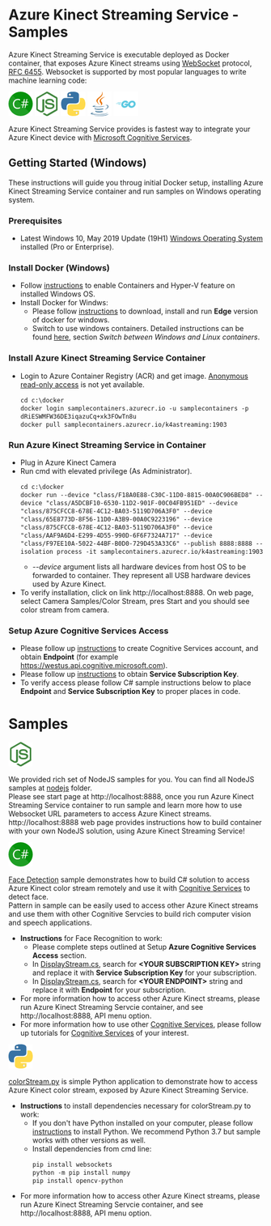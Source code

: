 
# Azure Kinect Streaming Service - Samples

Azure Kinect Streaming Service is executable deployed as Docker container, that exposes Azure Kinect streams using [WebSocket](https://www.websocket.org/) protocol, [RFC 6455](https://tools.ietf.org/html/rfc6455). 
Websocket is supported by most popular languages to write machine learning code: 

![C#](images/logo_Csharp.png) ![NodeJS](images/logo_nodejs.png)	![Python](images/logo_python.png) ![Java](images/logo_java.png)	![Go](images/logo_go.png)

Azure Kinect Streaming Service provides is fastest way to integrate your Azure Kinect device with [Microsoft Cognitive Services](https://azure.microsoft.com/en-us/services/cognitive-services/).

## Getting Started (Windows)
These instructions will guide you throug initial Docker setup, installing Azure Kinect Streaming Service container and run samples on Windows operating system.

### Prerequisites
- Latest Windows 10, May 2019 Update (19H1) [Windows Operating System](https://www.microsoft.com/en-us/software-download/windows10) installed (Pro or Enterprise).

### Install Docker (Windows)
- Follow [instructions](https://docs.microsoft.com/en-us/virtualization/windowscontainers/quick-start/quick-start-windows-10) to enable Containers and Hyper-V feature on installed Windows OS.
- Install Docker for Windws:
  - Please follow [instructions](https://hub.docker.com/editions/community/docker-ce-desktop-windows) to download, install and run **Edge** version of docker for windows.
  - Switch to use windows containers. Detailed instructions can be found [here](https://docs.docker.com/docker-for-windows/#docker-settings-dialog), section *Switch between Windows and Linux containers*. 
### Install Azure Kinect Streaming Service Container
- Login to Azure Container Registry (ACR) and get image. [Anonymous read-only access]((https://feedback.azure.com/forums/903958-azure-container-registry/suggestions/31655977-configure-permissions-at-a-repository-level)) is not yet available.
	```
	cd c:\docker
	docker login samplecontainers.azurecr.io -u samplecontainers -p dRiESWMFW36DE3iqazuCq+xk3FOwTn8u
	docker pull samplecontainers.azurecr.io/k4astreaming:1903
	``` 
### Run Azure Kinect Streaming Service in Container
- Plug in Azure Kinect Camera
- Run cmd with elevated privilege (As Administrator).
	```
	cd c:\docker
	docker run --device "class/F18A0E88-C30C-11D0-8815-00A0C906BED8" --device "class/A5DCBF10-6530-11D2-901F-00C04FB951ED" --device "class/875CFCC8-678E-4C12-BA03-5119D706A3F0" --device "class/65E8773D-8F56-11D0-A3B9-00A0C9223196" --device "class/875CFCC8-678E-4C12-BA03-5119D706A3F0" --device "class/AAF9A6D4-E299-4D55-990D-6F6F7324A717" --device "class/F97EE10A-5022-44BF-B0D0-729D453A33C6" --publish 8888:8888 --isolation process -it samplecontainers.azurecr.io/k4astreaming:1903
	```
    - *--device* argument lists all hardware devices from host OS to be forwarded to container. They represent all USB hardware devices used by Azure Kinect.
- To verify installation, click on link http://localhost:8888. On web page, select Camera Samples/Color Stream, pres Start and you should see color stream from camera.

### Setup Azure Cognitive Services Access
- Please follow up [instructions](https://docs.microsoft.com/en-us/azure/cognitive-services/cognitive-services-apis-create-account) to create Cognitive Services account, and obtain **Endpoint** (for example https://westus.api.cognitive.microsoft.com).
- Please follow up [instructions](https://docs.microsoft.com/en-us/azure/cognitive-services/authentication) to obtain **Service Subscription Key**.
- To verify access please follow C# sample instructions below to place **Endpoint** and **Service Subscription Key** to proper places in code.

# Samples
![NodeJS](images/logo_nodejs.png)

We provided rich set of NodeJS samples for you. You can find all NodeJS samples at [nodejs](nodejs) folder.  
Please see start page at http://localhost:8888, once you run Azure Kinect Streaming Service container to run sample and learn more how to use Websocket URL parameters to access Azure Kinect streams.  
http://localhost:8888 web page provides instructions how to build container with your own NodeJS solution, using Azure Kinect Streaming Service!  
  
![C#](images/logo_Csharp.png)

[Face Detection](c-sharp) sample demonstrates how to build C# solution to access Azure Kinect color stream remotely and use it with [Cognitive Services](https://azure.microsoft.com/en-us/services/cognitive-services/) to detect face.  
Pattern in sample can be easily used to access other Azure Kinect streams and use them with other Cognitive Servcies to build rich computer vision and speech applications.
- **Instructions** for Face Recognition to work:
	- Please complete steps outlined at Setup **Azure Cognitive Services Access** section.
    - In [DisplayStream.cs](c-sharp/FaceDetection/DisplayStream.cs), search for **\<YOUR SUBSCRIPTION KEY>** string and replace it with **Service Subscription Key** for your subscription.
    - In [DisplayStream.cs](c-sharp/FaceDetection/DisplayStream.cs), search for **\<YOUR ENDPOINT>** string and replace it with **Endpoint** for your subscription.
- For more information how to access other Azure Kinect streams, please run Azure Kinect Streaming Servcie container, and see http://localhost:8888, API menu option.
- For more information how to use other [Cognitive Services](https://azure.microsoft.com/en-us/services/cognitive-services/), please follow up tutorials for [Cognitive Services](https://azure.microsoft.com/en-us/services/cognitive-services/) of your interest.

![Python](images/logo_python.png)

[colorStream.py](python/colorStream.py) is simple Python application to demonstrate how to access Azure Kinect color stream, exposed by Azure Kinect Streaming Service.
- **Instructions** to install dependencies necessary for colorStream.py to work:
  - If you don't have Python installed on your computer, please follow [instructions](https://www.python.org/) to install Python. We recommend Python 3.7 but sample works with other versions as well.
  - Install dependencies from cmd line:
	```
	pip install websockets
	python -m pip install numpy
	pip install opencv-python
	``` 
- For more information how to access other Azure Kinect streams, please run Azure Kinect Streaming Servcie container, and see http://localhost:8888, API menu option.  
